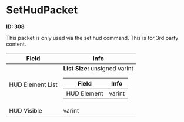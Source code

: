 # SetHudPacket

**ID: 308**  

This packet is only used via the set hud command. This is for 3rd party content.

<table><thead><tr><th>Field</th><th>Info</th></tr></thead><tbody>
<tr><td>HUD Element List</td><td><b>List Size:</b> unsigned varint
  <table><thead><tr><th>Field</th><th>Info</th></tr></thead><tbody>
  <tr><td>HUD Element</td><td>varint</td></tr>
  </tbody></table></td></tr>
<tr><td>HUD Visible</td><td>varint</td></tr>
</tbody></table>